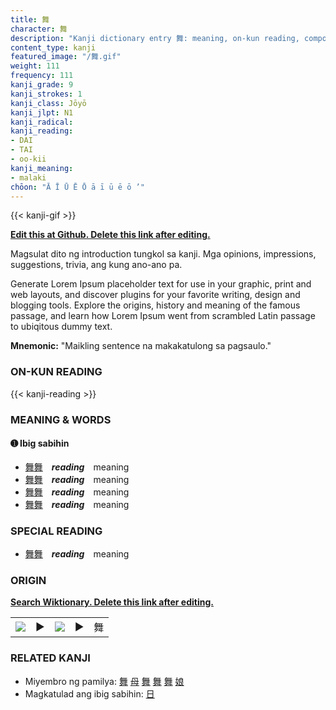 ```yaml
---
title: 舞
character: 舞
description: "Kanji dictionary entry 舞: meaning, on-kun reading, compounds, origin, related kanji"
content_type: kanji
featured_image: "/舞.gif"
weight: 111
frequency: 111
kanji_grade: 9
kanji_strokes: 1
kanji_class: Jōyō
kanji_jlpt: N1
kanji_radical: 
kanji_reading: 
- DAI
- TAI
- oo-kii
kanji_meaning:
- malaki
chōon: "Ā Ī Ū Ē Ō ā ī ū ē ō ’"
---
```

[//]: # (Don't edit the line below. Kanji animated GIF code is automatically generated.)
{{< kanji-gif >}}

[//]: # (Edit below this line.)

**[Edit this at Github. Delete this link after editing.](https://github.com/tim0g/tim/tree/main/content/kanji/舞/index.md)**

Magsulat dito ng introduction tungkol sa kanji. Mga opinions, impressions, suggestions, trivia, ang kung ano-ano pa.

Generate Lorem Ipsum placeholder text for use in your graphic, print and web layouts, and discover plugins for your favorite writing, design and blogging tools. Explore the origins, history and meaning of the famous passage, and learn how Lorem Ipsum went from scrambled Latin passage to ubiqitous dummy text.
 
**Mnemonic:** "Maikling sentence na makakatulong sa pagsaulo."

### ON-KUN READING

[//]: # (Don't edit the line below. ON-KUN READING code is automatically generated.)
{{< kanji-reading >}}

### MEANING & WORDS

#### ➊ **Ibig sabihin**
  - [舞](../舞)[舞](../舞)　***reading***　meaning
  - [舞](../舞)[舞](../舞)　***reading***　meaning
  - [舞](../舞)[舞](../舞)　***reading***　meaning
  - [舞](../舞)[舞](../舞)　***reading***　meaning

### SPECIAL READING
  - [舞](../舞)[舞](../舞)　***reading***　meaning

### ORIGIN

**[Search Wiktionary. Delete this link after editing.](https://wiktionary.org/wiki/舞)**
<table class="kanji-table"><tr><td>
<img src="60px-舞-bronze.svg.png">
</td><td>▶</td><td>
<img src="60px-舞-oracle.svg.png">
</td><td>▶</td>
<td class="kanji-origin">舞</td>
</tr></table>

### RELATED KANJI
- Miyembro ng pamilya: [舞](../舞) [母](../母) [舞](../舞) [舞](../舞) [舞](../舞) [娘](../娘)
- Magkatulad ang ibig sabihin: [日](../日)

